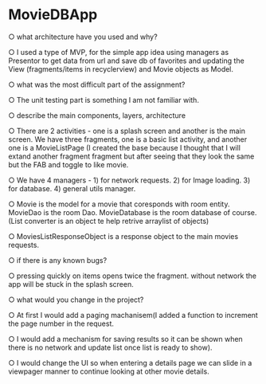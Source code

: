 # MovieDBApp


○ what architecture have you used and why?

  ○ I used a type of MVP, for the simple app idea using managers as Presentor to get data from url and save db of favorites and updating the View (fragments/items in recyclerview) and Movie objects as Model.
  
○ what was the most difficult part of the assignment?

  ○ The unit testing part is something I am not familiar with.
  
○ describe the main components, layers, architecture

  ○ There are 2 activities - one is a splash screen and another is the main screen. We have three fragments, one is a basic list activity, and another one is a MovieListPage (I created the base because I thought that I will extand another fragment fragment but after seeing that they look the same but the FAB and toggle to like movie.
  
  ○ We have 4 managers - 1) for network requests. 2) for Image loading. 3) for database. 4) general utils manager.
  
  ○ Movie is the model for a movie that coresponds with room entity. MovieDao is the room Dao. MovieDatabase is the room database of course.(List converter is an object te help retrive arraylist of objects)
  
  ○ MoviesListResponseObject is a response object to the main movies requests.
  
○ if there is any known bugs?

  ○ pressing quickly on items opens twice the fragment. without network the app will be stuck in the splash screen.
  
○ what would you change in the project?

  ○ At first I would add a paging machanisem(I added a function to increment the page number in the request.
  
  ○ I would add a mechanism for saving results so it can be shown when there is no network and update list once list is ready to show).
  
  ○ I would change the UI so when entering a details page we can slide in a viewpager manner to continue looking at other movie details.
  
